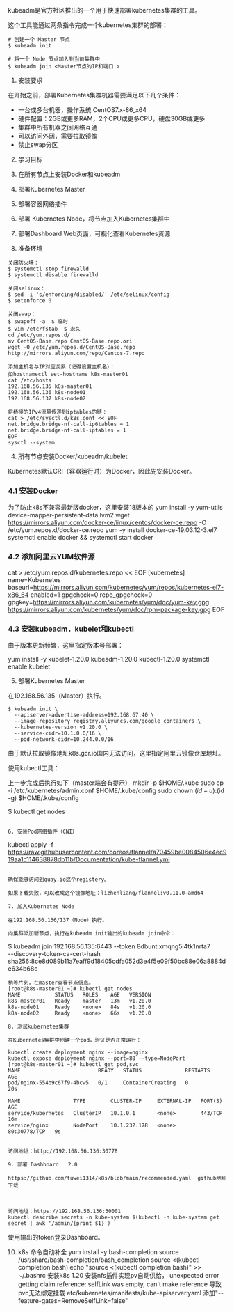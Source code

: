
kubeadm是官方社区推出的一个用于快速部署kubernetes集群的工具。

这个工具能通过两条指令完成一个kubernetes集群的部署：

```
# 创建一个 Master 节点
$ kubeadm init

# 将一个 Node 节点加入到当前集群中
$ kubeadm join <Master节点的IP和端口 >
```

1. 安装要求

在开始之前，部署Kubernetes集群机器需要满足以下几个条件：

- 一台或多台机器，操作系统 CentOS7.x-86_x64
- 硬件配置：2GB或更多RAM，2个CPU或更多CPU，硬盘30GB或更多
- 集群中所有机器之间网络互通
- 可以访问外网，需要拉取镜像
- 禁止swap分区

2. 学习目标

1. 在所有节点上安装Docker和kubeadm
2. 部署Kubernetes Master
3. 部署容器网络插件
4. 部署 Kubernetes Node，将节点加入Kubernetes集群中
5. 部署Dashboard Web页面，可视化查看Kubernetes资源

3. 准备环境

```
关闭防火墙：
$ systemctl stop firewalld
$ systemctl disable firewalld

关闭selinux：
$ sed -i 's/enforcing/disabled/' /etc/selinux/config 
$ setenforce 0

关闭swap：
$ swapoff -a  $ 临时
$ vim /etc/fstab  $ 永久
cd /etc/yum.repos.d/
mv CentOS-Base.repo CentOS-Base.repo.ori
wget -O /etc/yum.repos.d/CentOS-Base.repo http://mirrors.aliyun.com/repo/Centos-7.repo

添加主机名与IP对应关系（记得设置主机名）：
如hostnamectl set-hostname k8s-master01
cat /etc/hosts
192.168.56.135 k8s-master01
192.168.56.136 k8s-node01
192.168.56.137 k8s-node02

将桥接的IPv4流量传递到iptables的链：
cat > /etc/sysctl.d/k8s.conf << EOF
net.bridge.bridge-nf-call-ip6tables = 1
net.bridge.bridge-nf-call-iptables = 1
EOF
sysctl --system
```

4. 所有节点安装Docker/kubeadm/kubelet

Kubernetes默认CRI（容器运行时）为Docker，因此先安装Docker。

### 4.1 安装Docker
为了防止k8s不兼容最新版docker，这里安装18版本的
yum install -y yum-utils device-mapper-persistent-data lvm2
wget https://mirrors.aliyun.com/docker-ce/linux/centos/docker-ce.repo -O /etc/yum.repos.d/docker-ce.repo
yum -y install docker-ce-19.03.12-3.el7
systemctl enable docker && systemctl start docker


### 4.2 添加阿里云YUM软件源


cat > /etc/yum.repos.d/kubernetes.repo << EOF
[kubernetes]
name=Kubernetes
baseurl=https://mirrors.aliyun.com/kubernetes/yum/repos/kubernetes-el7-x86_64
enabled=1
gpgcheck=0
repo_gpgcheck=0
gpgkey=https://mirrors.aliyun.com/kubernetes/yum/doc/yum-key.gpg https://mirrors.aliyun.com/kubernetes/yum/doc/rpm-package-key.gpg
EOF


### 4.3 安装kubeadm，kubelet和kubectl

由于版本更新频繁，这里指定版本号部署：


yum install -y kubelet-1.20.0 kubeadm-1.20.0 kubectl-1.20.0
systemctl enable kubelet


5. 部署Kubernetes Master

在192.168.56.135（Master）执行。

```
$ kubeadm init \
  --apiserver-advertise-address=192.168.67.40 \
  --image-repository registry.aliyuncs.com/google_containers \
  --kubernetes-version v1.20.0 \
  --service-cidr=10.1.0.0/16 \
  --pod-network-cidr=10.244.0.0/16
```

由于默认拉取镜像地址k8s.gcr.io国内无法访问，这里指定阿里云镜像仓库地址。

使用kubectl工具：

上一步完成后执行如下（master端会有提示）
mkdir -p $HOME/.kube
sudo cp -i /etc/kubernetes/admin.conf $HOME/.kube/config
sudo chown $(id -u):$(id -g) $HOME/.kube/config


$ kubectl get nodes
```

6. 安装Pod网络插件（CNI）

```
kubectl apply -f https://raw.githubusercontent.com/coreos/flannel/a70459be0084506e4ec919aa1c114638878db11b/Documentation/kube-flannel.yml
```

确保能够访问到quay.io这个registery。

如果下载失败，可以改成这个镜像地址：lizhenliang/flannel:v0.11.0-amd64

7. 加入Kubernetes Node

在192.168.56.136/137（Node）执行。

向集群添加新节点，执行在kubeadm init输出的kubeadm join命令：

```
$ kubeadm join 192.168.56.135:6443 --token 8dbunt.xmqng5i4tk1nrta7 \
    --discovery-token-ca-cert-hash sha256:8ce8d089b11a7eaff9d18405cdfa052d3e4f5e09f50bc88e06a8884de634b68c
```
稍等片刻，在master查看节点信息。
[root@k8s-master01 ~]# kubectl get nodes
NAME           STATUS   ROLES    AGE   VERSION
k8s-master01   Ready    master   13m   v1.20.0
k8s-node01     Ready    <none>   84s   v1.20.0
k8s-node02     Ready    <none>   66s   v1.20.0

8. 测试kubernetes集群

在Kubernetes集群中创建一个pod，验证是否正常运行：

kubectl create deployment nginx --image=nginx
kubectl expose deployment nginx --port=80 --type=NodePort
[root@k8s-master01 ~]# kubectl get pod,svc
NAME                         READY   STATUS              RESTARTS   AGE
pod/nginx-554b9c67f9-4bcw5   0/1     ContainerCreating   0          20s

NAME                 TYPE        CLUSTER-IP     EXTERNAL-IP   PORT(S)        AGE
service/kubernetes   ClusterIP   10.1.0.1       <none>        443/TCP        16m
service/nginx        NodePort    10.1.232.178   <none>        80:30778/TCP   9s


访问地址：http://192.168.56.136:30778  

9. 部署 Dashboard   2.0

https://github.com/tuwei1314/k8s/blob/main/recommended.yaml  github地址下载



访问地址：https://192.168.56.136:30001
kubectl describe secrets -n kube-system $(kubectl -n kube-system get secret | awk '/admin/{print $1}')
```
使用输出的token登录Dashboard。

10.  k8s 命令自动补全 
yum install -y bash-completion
source /usr/share/bash-completion/bash_completion
source <(kubectl completion bash)
echo "source <(kubectl completion bash)" >> ~/.bashrc
安装k8s 1.20 安装nfs插件实现pv自动供给，
unexpected error getting claim reference: selfLink was empty, can't make reference 导致pvc无法绑定挂载
etc/kubernetes/manifests/kube-apiserver.yaml 添加"--feature-gates=RemoveSelfLink=false"
